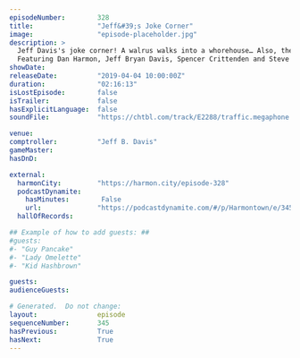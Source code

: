 ```yaml
---
episodeNumber:        328
title:                "Jeff&#39;s Joke Corner"
image:                "episode-placeholder.jpg"
description: >
  Jeff Davis's joke corner! A walrus walks into a whorehouse… Also, the return of roleplaying with guest Steve Levy!
  Featuring Dan Harmon, Jeff Bryan Davis, Spencer Crittenden and Steve Levy.
showDate:             
releaseDate:          "2019-04-04 10:00:00Z"
duration:             "02:16:13"
isLostEpisode:        false
isTrailer:            false
hasExplicitLanguage:  false
soundFile:            "https://chtbl.com/track/E2288/traffic.megaphone.fm/STA5727215879.mp3?updated=1596656734"

venue:                
comptroller:          "Jeff B. Davis"
gameMaster:           
hasDnD:               

external:
  harmonCity:         "https://harmon.city/episode-328"
  podcastDynamite:
    hasMinutes:        False
    url:              "https://podcastdynamite.com/#/p/Harmontown/e/345/328"
  hallOfRecords:      

## Example of how to add guests: ##
#guests:
#- "Guy Pancake"
#- "Lady Omelette"
#- "Kid Hashbrown"

guests:
audienceGuests:

# Generated.  Do not change:
layout:               episode
sequenceNumber:       345
hasPrevious:          True
hasNext:              True
---
```


<!-- The episode description will be rendered here -->
<!-- Add your content below here -->

